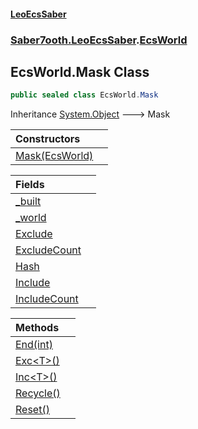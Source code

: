 #### [LeoEcsSaber](index.md 'index')
### [Saber7ooth.LeoEcsSaber](Saber7ooth.LeoEcsSaber.md 'Saber7ooth.LeoEcsSaber').[EcsWorld](EcsWorld.md 'Saber7ooth.LeoEcsSaber.EcsWorld')

## EcsWorld.Mask Class

```csharp
public sealed class EcsWorld.Mask
```

Inheritance [System.Object](https://docs.microsoft.com/en-us/dotnet/api/System.Object 'System.Object') &#129106; Mask

| Constructors | |
| :--- | :--- |
| [Mask(EcsWorld)](EcsWorld.Mask.Mask(EcsWorld).md 'Saber7ooth.LeoEcsSaber.EcsWorld.Mask.Mask(Saber7ooth.LeoEcsSaber.EcsWorld)') | |

| Fields | |
| :--- | :--- |
| [_built](EcsWorld.Mask._built.md 'Saber7ooth.LeoEcsSaber.EcsWorld.Mask._built') | |
| [_world](EcsWorld.Mask._world.md 'Saber7ooth.LeoEcsSaber.EcsWorld.Mask._world') | |
| [Exclude](EcsWorld.Mask.Exclude.md 'Saber7ooth.LeoEcsSaber.EcsWorld.Mask.Exclude') | |
| [ExcludeCount](EcsWorld.Mask.ExcludeCount.md 'Saber7ooth.LeoEcsSaber.EcsWorld.Mask.ExcludeCount') | |
| [Hash](EcsWorld.Mask.Hash.md 'Saber7ooth.LeoEcsSaber.EcsWorld.Mask.Hash') | |
| [Include](EcsWorld.Mask.Include.md 'Saber7ooth.LeoEcsSaber.EcsWorld.Mask.Include') | |
| [IncludeCount](EcsWorld.Mask.IncludeCount.md 'Saber7ooth.LeoEcsSaber.EcsWorld.Mask.IncludeCount') | |

| Methods | |
| :--- | :--- |
| [End(int)](EcsWorld.Mask.End(int).md 'Saber7ooth.LeoEcsSaber.EcsWorld.Mask.End(int)') | |
| [Exc&lt;T&gt;()](EcsWorld.Mask.Exc_T_().md 'Saber7ooth.LeoEcsSaber.EcsWorld.Mask.Exc<T>()') | |
| [Inc&lt;T&gt;()](EcsWorld.Mask.Inc_T_().md 'Saber7ooth.LeoEcsSaber.EcsWorld.Mask.Inc<T>()') | |
| [Recycle()](EcsWorld.Mask.Recycle().md 'Saber7ooth.LeoEcsSaber.EcsWorld.Mask.Recycle()') | |
| [Reset()](EcsWorld.Mask.Reset().md 'Saber7ooth.LeoEcsSaber.EcsWorld.Mask.Reset()') | |
